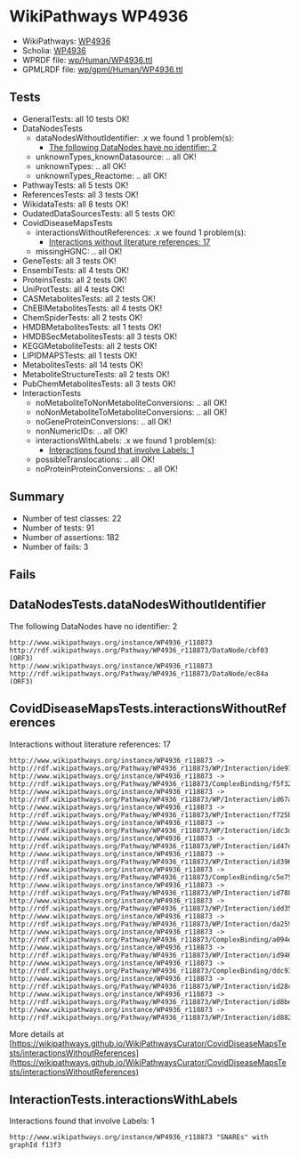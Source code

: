 # WikiPathways WP4936

* WikiPathways: [WP4936](https://identifiers.org/wikipathways:WP4936)
* Scholia: [WP4936](https://scholia.toolforge.org/wikipathways/WP4936)
* WPRDF file: [wp/Human/WP4936.ttl](../wp/Human/WP4936.ttl)
* GPMLRDF file: [wp/gpml/Human/WP4936.ttl](../wp/gpml/Human/WP4936.ttl)

## Tests
* GeneralTests: all 10 tests OK!
* DataNodesTests
    * dataNodesWithoutIdentifier: .x we found 1 problem(s):
        * [The following DataNodes have no identifier: 2](#d2d32fa1)
    * unknownTypes_knownDatasource: .. all OK!
    * unknownTypes: .. all OK!
    * unknownTypes_Reactome: .. all OK!
* PathwayTests: all 5 tests OK!
* ReferencesTests: all 3 tests OK!
* WikidataTests: all 8 tests OK!
* OudatedDataSourcesTests: all 5 tests OK!
* CovidDiseaseMapsTests
    * interactionsWithoutReferences: .x we found 1 problem(s):
        * [Interactions without literature references: 17](#9701cce8)
    * missingHGNC: .. all OK!
* GeneTests: all 3 tests OK!
* EnsemblTests: all 4 tests OK!
* ProteinsTests: all 2 tests OK!
* UniProtTests: all 4 tests OK!
* CASMetabolitesTests: all 2 tests OK!
* ChEBIMetabolitesTests: all 4 tests OK!
* ChemSpiderTests: all 2 tests OK!
* HMDBMetabolitesTests: all 1 tests OK!
* HMDBSecMetabolitesTests: all 3 tests OK!
* KEGGMetaboliteTests: all 2 tests OK!
* LIPIDMAPSTests: all 1 tests OK!
* MetabolitesTests: all 14 tests OK!
* MetaboliteStructureTests: all 2 tests OK!
* PubChemMetabolitesTests: all 3 tests OK!
* InteractionTests
    * noMetaboliteToNonMetaboliteConversions: .. all OK!
    * noNonMetaboliteToMetaboliteConversions: .. all OK!
    * noGeneProteinConversions: .. all OK!
    * nonNumericIDs: .. all OK!
    * interactionsWithLabels: .x we found 1 problem(s):
        * [Interactions found that involve Labels: 1](#630d2678)
    * possibleTranslocations: .. all OK!
    * noProteinProteinConversions: .. all OK!


## Summary

* Number of test classes: 22
* Number of tests: 91
* Number of assertions: 182
* Number of fails: 3

## Fails

<a name="d2d32fa1" />

## DataNodesTests.dataNodesWithoutIdentifier

The following DataNodes have no identifier: 2
```
http://www.wikipathways.org/instance/WP4936_r118873 http://rdf.wikipathways.org/Pathway/WP4936_r118873/DataNode/cbf03 (ORF3)
http://www.wikipathways.org/instance/WP4936_r118873 http://rdf.wikipathways.org/Pathway/WP4936_r118873/DataNode/ec84a (ORF3)
```

<a name="9701cce8" />

## CovidDiseaseMapsTests.interactionsWithoutReferences

Interactions without literature references: 17
```
http://www.wikipathways.org/instance/WP4936_r118873 -> http://rdf.wikipathways.org/Pathway/WP4936_r118873/WP/Interaction/ide9784478
http://www.wikipathways.org/instance/WP4936_r118873 -> http://rdf.wikipathways.org/Pathway/WP4936_r118873/ComplexBinding/f5f32
http://www.wikipathways.org/instance/WP4936_r118873 -> http://rdf.wikipathways.org/Pathway/WP4936_r118873/WP/Interaction/id67a2f315
http://www.wikipathways.org/instance/WP4936_r118873 -> http://rdf.wikipathways.org/Pathway/WP4936_r118873/WP/Interaction/f725b
http://www.wikipathways.org/instance/WP4936_r118873 -> http://rdf.wikipathways.org/Pathway/WP4936_r118873/WP/Interaction/idc3daa4b8
http://www.wikipathways.org/instance/WP4936_r118873 -> http://rdf.wikipathways.org/Pathway/WP4936_r118873/WP/Interaction/id47e9ee53
http://www.wikipathways.org/instance/WP4936_r118873 -> http://rdf.wikipathways.org/Pathway/WP4936_r118873/WP/Interaction/id396f48b2
http://www.wikipathways.org/instance/WP4936_r118873 -> http://rdf.wikipathways.org/Pathway/WP4936_r118873/ComplexBinding/c5e75
http://www.wikipathways.org/instance/WP4936_r118873 -> http://rdf.wikipathways.org/Pathway/WP4936_r118873/WP/Interaction/id788d6f1c
http://www.wikipathways.org/instance/WP4936_r118873 -> http://rdf.wikipathways.org/Pathway/WP4936_r118873/WP/Interaction/idd35c42c0
http://www.wikipathways.org/instance/WP4936_r118873 -> http://rdf.wikipathways.org/Pathway/WP4936_r118873/WP/Interaction/da259
http://www.wikipathways.org/instance/WP4936_r118873 -> http://rdf.wikipathways.org/Pathway/WP4936_r118873/ComplexBinding/a094e
http://www.wikipathways.org/instance/WP4936_r118873 -> http://rdf.wikipathways.org/Pathway/WP4936_r118873/WP/Interaction/id94635bcc
http://www.wikipathways.org/instance/WP4936_r118873 -> http://rdf.wikipathways.org/Pathway/WP4936_r118873/ComplexBinding/ddc93
http://www.wikipathways.org/instance/WP4936_r118873 -> http://rdf.wikipathways.org/Pathway/WP4936_r118873/WP/Interaction/id28c533ea
http://www.wikipathways.org/instance/WP4936_r118873 -> http://rdf.wikipathways.org/Pathway/WP4936_r118873/WP/Interaction/id8be830b7
http://www.wikipathways.org/instance/WP4936_r118873 -> http://rdf.wikipathways.org/Pathway/WP4936_r118873/WP/Interaction/id8825c1d0
```

More details at [https://wikipathways.github.io/WikiPathwaysCurator/CovidDiseaseMapsTests/interactionsWithoutReferences](https://wikipathways.github.io/WikiPathwaysCurator/CovidDiseaseMapsTests/interactionsWithoutReferences)

<a name="630d2678" />

## InteractionTests.interactionsWithLabels

Interactions found that involve Labels: 1
```
http://www.wikipathways.org/instance/WP4936_r118873 "SNAREs" with graphId f13f3
```

